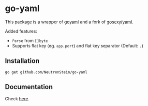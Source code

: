 # go-yaml

This package is a wrapper of [goyaml][2] and a fork of [gosexy/yaml][1].

Added features:
- `Parse` from `[]byte`
- Supports flat key (eg. `app.port`) and flat key separator (Default: `.`)

## Installation

```
go get github.com/NeutronStein/go-yaml
```

## Documentation

Check [here][1].

[1]: https://github.com/gosexy/yaml
[2]: http://launchpad.net/goyaml
